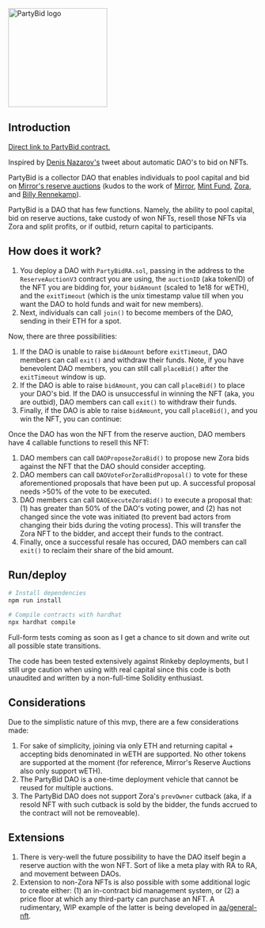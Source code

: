<img src="https://i.imgur.com/HYb9lcg.png" alt="PartyBid logo" width="200" />

## Introduction

[Direct link to PartyBid contract.](https://github.com/Anish-Agnihotri/partybid/blob/master/contracts/PartyBidRA.sol)

Inspired by [Denis Nazarov's](https://twitter.com/Iiterature/status/1383238473767813125) tweet about automatic DAO's to bid on NFTs.

PartyBid is a collector DAO that enables individuals to pool capital and bid on [Mirror's reserve auctions](https://github.com/mirror-xyz/reserve-auction-v2) (kudos to the work of [Mirror](https://mirror.xyz), [Mint Fund](https://mint.af/), [Zora](https://zora.co/), and [Billy Rennekamp](https://twitter.com/billyrennekamp)).

PartyBid is a DAO that has few functions. Namely, the ability to pool capital, bid on reserve auctions, take custody of won NFTs, resell those NFTs via Zora and split profits, or if outbid, return capital to participants.

## How does it work?

1. You deploy a DAO with `PartyBidRA.sol`, passing in the address to the `ReserveAuctionV3` contract you are using, the `auctionID` (aka tokenID) of the NFT you are bidding for, your `bidAmount` (scaled to 1e18 for wETH), and the `exitTimeout` (which is the unix timestamp value till when you want the DAO to hold funds and wait for new members).
2. Next, individuals can call `join()` to become members of the DAO, sending in their ETH for a spot.

Now, there are three possibilities:

1. If the DAO is unable to raise `bidAmount` before `exitTimeout`, DAO members can call `exit()` and withdraw their funds. Note, if you have benevolent DAO members, you can still call `placeBid()` after the `exitTimeout` window is up.
2. If the DAO is able to raise `bidAmount`, you can call `placeBid()` to place your DAO's bid. If the DAO is unsuccessful in winning the NFT (aka, you are outbid), DAO members can call `exit()` to withdraw their funds.
3. Finally, if the DAO is able to raise `bidAmount`, you call `placeBid()`, and you win the NFT, you can continue:

Once the DAO has won the NFT from the reserve auction, DAO members have 4 callable functions to resell this NFT:

1. DAO members can call `DAOProposeZoraBid()` to propose new Zora bids against the NFT that the DAO should consider accepting.
2. DAO members can call `DAOVoteForZoraBidProposal()` to vote for these aforementioned proposals that have been put up. A successful proposal needs >50% of the vote to be executed.
3. DAO members can call `DAOExecuteZoraBid()` to execute a proposal that: (1) has greater than 50% of the DAO's voting power, and (2) has not changed since the vote was initiated (to prevent bad actors from changing their bids during the voting process). This will transfer the Zora NFT to the bidder, and accept their funds to the contract.
4. Finally, once a successful resale has occured, DAO members can call `exit()` to reclaim their share of the bid amount.

## Run/deploy

```bash
# Install dependencies
npm run install

# Compile contracts with hardhat
npx hardhat compile
```

Full-form tests coming as soon as I get a chance to sit down and write out all possible state transitions.

The code has been tested extensively against Rinkeby deployments, but I still urge caution when using with real capital since this code is both unaudited and written by a non-full-time Solidity enthusiast.

## Considerations

Due to the simplistic nature of this mvp, there are a few considerations made:

1. For sake of simplicity, joining via only ETH and returning capital + accepting bids denominated in wETH are supported. No other tokens are supported at the moment (for reference, Mirror's Reserve Auctions also only support wETH).
2. The PartyBid DAO is a one-time deployment vehicle that cannot be reused for multiple auctions.
3. The PartyBid DAO does not support Zora's `prevOwner` cutback (aka, if a resold NFT with such cutback is sold by the bidder, the funds accrued to the contract will not be removeable).

## Extensions

1. There is very-well the future possibility to have the DAO itself begin a reserve auction with the won NFT. Sort of like a meta play with RA to RA, and movement between DAOs.
2. Extension to non-Zora NFTs is also possible with some additional logic to create either: (1) an in-contract bid management system, or (2) a price floor at which any third-party can purchase an NFT. A rudimentary, WIP example of the latter is being developed in [aa/general-nft](https://github.com/Anish-Agnihotri/partybid/tree/aa/general-nft).
